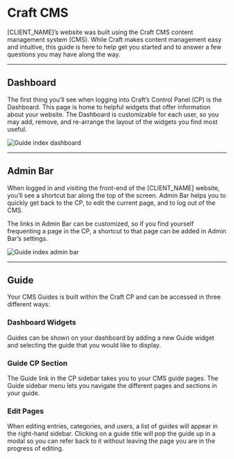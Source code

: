 # Craft CMS

[CLIENT_NAME]&rsquo;s website was built using the Craft CMS content management system (CMS). While Craft makes content management easy and intuitive, this guide is here to help get you started and to answer a few questions you may have along the way.

---

## Dashboard

<grid grid-type="2-column">
  <div>
    <p>The first thing you&rsquo;ll see when logging into Craft&rsquo;s Control Panel (CP) is the Dashboard. This page is home to helpful widgets that offer information about your website. The Dashboard is customizable for each user, so you may add, remove, and re-arrange the layout of the widgets you find most useful.</p>
  </div>
  <div>
    <img data-lazy-load data-src='[GUIDE_VOLUME_PATH]/index-dashboard.png' alt='Guide index dashboard'>
  </div>
</grid>

---

## Admin Bar

<grid grid-type="2-column">
  <div>
    <p>When logged in and visiting the front-end of the [CLIENT_NAME] website, you&rsquo;ll see a shortcut bar along the top of the screen. Admin Bar helps you to quickly get back to the CP, to edit the current page, and to log out of the CMS.</p>
    <p>The links in Admin Bar can be customized, so if you find yourself frequenting a page in the CP, a shortcut to that page can be added in Admin Bar&rsquo;s settings.</p>
  </div>
  <div>
    <img data-lazy-load data-src='[GUIDE_VOLUME_PATH]/index-admin-bar.png' alt='Guide index admin bar'>
  </div>
</grid>

---

## Guide

Your CMS Guides is built within the Craft CP and can be accessed in three different ways:

<grid grid-type="3-column">
  <div>
    <h3>Dashboard Widgets</h3>
    <p>Guides can be shown on your dashboard by adding a new Guide widget and selecting the guide that you would like to display.</p>
  </div>
  <div>
    <h3>Guide CP Section</h3>
    <p>The Guide link in the CP sidebar takes you to your CMS guide pages. The Guide sidebar menu lets you navigate the different pages and sections in your guide.</p>
  </div>
  <div>
    <h3>Edit Pages</h3>
    <p>When editing entries, categories, and users, a list of guides will appear in the right-hand sidebar. Clicking on a guide title will pop the guide up in a modal so you can refer back to it without leaving the page you are in the progress of editing.</p>
  </div>
</grid>